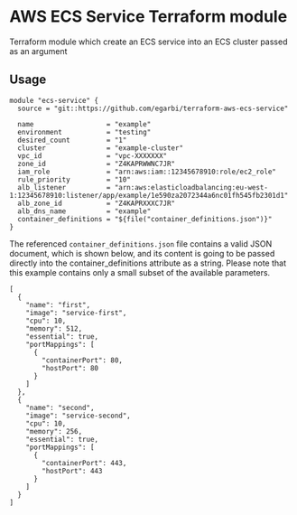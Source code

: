 AWS ECS Service Terraform module
========================

Terraform module which create an ECS service into an ECS cluster passed as an argument

Usage
-----

```hcl
module "ecs-service" {
  source = "git::https://github.com/egarbi/terraform-aws-ecs-service"

  name                  = "example"
  environment           = "testing"
  desired_count         = "1"
  cluster               = "example-cluster"
  vpc_id                = "vpc-XXXXXXX"
  zone_id               = "Z4KAPRWWNC7JR"
  iam_role              = "arn:aws:iam::12345678910:role/ec2_role"
  rule_priority         = "10"
  alb_listener          = "arn:aws:elasticloadbalancing:eu-west-1:12345678910:listener/app/example/1e590za2072344a6nc01fh545fb2301d1"
  alb_zone_id           = "Z4KAPRXXXC7JR"
  alb_dns_name          = "example"
  container_definitions = "${file("container_definitions.json")}"
}
```
The referenced `container_definitions.json` file contains a valid JSON document, which is shown below, and its content is going to be passed directly into the container_definitions attribute as a string. Please note that this example contains only a small subset of the available parameters.
```
[
  {
    "name": "first",
    "image": "service-first",
    "cpu": 10,
    "memory": 512,
    "essential": true,
    "portMappings": [
      {
        "containerPort": 80,
        "hostPort": 80
      }
    ]
  },
  {
    "name": "second",
    "image": "service-second",
    "cpu": 10,
    "memory": 256,
    "essential": true,
    "portMappings": [
      {
        "containerPort": 443,
        "hostPort": 443
      }
    ]
  }
]

```
